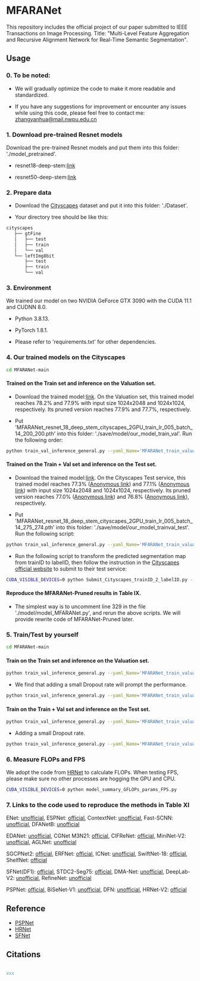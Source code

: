 # MFARANet
This repository includes the official project of our paper submitted to IEEE Transactions on Image Processing. Title: "Multi-Level Feature Aggregation and Recursive Alignment Network for Real-Time Semantic Segmentation".

## Usage

### 0. To be noted:

- We will gradually optimize the code to make it more readable and standardized.

- If you have any suggestions for improvement or encounter any issues while using this code, please feel free to contact me: zhangyanhua@mail.nwpu.edu.cn

### 1. Download pre-trained Resnet models  

Download the pre-trained Resnet models and put them into this folder: './model_pretrained'.

- resnet18-deep-stem:[link](https://drive.google.com/file/d/1q1VBV37acIte0GynoS054BWfwwdx1NiZ/view?usp=sharing)

- resnet50-deep-stem:[link](https://drive.google.com/file/d/1OktRGqZ15dIyB2YTySLfOVtprerHgbef/view?usp=sharing)

### 2. Prepare data 

- Download the [Cityscapes](https://www.cityscapes-dataset.com/) dataset and put it into this folder: './Dataset'.

- Your directory tree should be like this:

```bash
cityscapes
   ├── gtFine
   │   ├── test
   │   ├── train
   │   └── val
   └── leftImg8bit
       ├── test
       ├── train
       └── val
```

### 3. Environment 

We trained our model on two NVIDIA GeForce GTX 3090 with the CUDA 11.1 and CUDNN 8.0.

- Python 3.8.13.

- PyTorch 1.8.1. 

- Please refer to 'requirements.txt' for other dependencies.

### 4. Our trained models on the Cityscapes

````bash
cd MFARANet-main
````

#### Trained on the Train set and inference on the Valuation set.

- Download the trained model:[link](https://drive.google.com/file/d/1vGLHOW-_ref28PC0LXSyMuW-J6QJRPLB/view?usp=sharing). On the Valuation set, this trained model reaches 78.2% and 77.9% with input size 1024x2048 and 1024x1024, respectively. Its pruned version reaches 77.9% and 77.7%, respectively.

- Put 'MFARANet_resnet_18_deep_stem_cityscapes_2GPU_train_lr_005_batch_14_200_200.pth' into this folder: './save/model/our_model_train_val'. Run the following order:

````bash
python train_val_inference_general.py --yaml_Name='MFARANet_train_valuation_Basic_Config.yaml' --train_gpu 0 --NAME_model 'MFARANet_resnet_18_deep_stem' --Marker 'Branch_1_2_3_4_Paper_Val' --load_trained_model='./save/model/our_model_train_val/MFARANet_resnet_18_deep_stem_cityscapes_2GPU_train_lr_005_batch_14_200_200.pth'
````

#### Trained on the Train + Val set and inference on the Test set.

- Download the trained model:[link](https://drive.google.com/file/d/155ygZ50a6EwGqjm6qEnZ1shGQ9J3TKxn/view?usp=sharing). On the Cityscapes Test service, this trained model reaches 77.3% ([Anonymous link](https://www.cityscapes-dataset.com/anonymous-results/?id=1534b251deaea61a1fb6fe80442bbdc7a5ae5c6c63726b34df1e50b721021c0f)) and 77.1% ([Anonymous link](https://www.cityscapes-dataset.com/anonymous-results/?id=17e3872b3deed5cb98526669c295b00b13dd2823fcf084f7bf1b07e4666a2466)) with input size 1024x2048 and 1024x1024, respectively. Its pruned version reaches 77.0% ([Anonymous link](https://www.cityscapes-dataset.com/anonymous-results/?id=4724321f30a2aa67adcd0d654f442cbb3442b8e1480192d15f95e6ad756548c6)) and 76.8% ([Anonymous link](https://www.cityscapes-dataset.com/anonymous-results/?id=c053f8e91cbdfd89f478b594c460b4017c6f7cbc72c36cd2e09d236d6a128587)), respectively.

- Put 'MFARANet_resnet_18_deep_stem_cityscapes_2GPU_train_lr_005_batch_14_275_274.pth' into this folder: './save/model/our_model_trainval_test'. Run the following script:

````bash
python train_val_inference_general.py --yaml_Name='MFARANet_train_valuation_Basic_Config_Trainval_Test.yaml' --train_gpu 1 --NAME_model 'MFARANet_resnet_18_deep_stem' --Marker 'Branch_1_2_3_4_Paper_TrainVal_Test' --load_trained_model='./save/model/our_model_trainval_test/MFARANet_resnet_18_deep_stem_cityscapes_2GPU_train_lr_005_batch_14_275_274.pth'
````

- Run the following script to transform the predicted segmentation map from trainID to labelID, then follow the instruction in the [Cityscapes official website](https://www.cityscapes-dataset.com/) to submit to their test service:

````bash
CUDA_VISIBLE_DEVICES=0 python Submit_Cityscapes_trainID_2_labelID.py --path_Name='MFARANet_resnet_18_deep_stem_Branch_1_2_3_4_Paper_TrainVal_Test_cityscapes'
````

#### Reproduce the MFARANet-Pruned results in Table IX.

- The simplest way is to uncomment line 329 in the file './model/model_MFARANet.py', and rerun the above scripts. We will provide rewrite code of MFARANet-Pruned later.  

### 5. Train/Test by yourself

```bash
cd MFARANet-main
```

#### Train on the Train set and inference on the Valuation set.

````bash
python train_val_inference_general.py --yaml_Name='MFARANet_train_valuation_Basic_Config.yaml' --train_gpu 0 1 --NAME_model 'MFARANetScaleChoice_resnet_18_deep_stem' --Branch_Choose 1 2 3 4 --Marker 'Branch_1_2_3_4_Drop_0.05_Train_epochs_200' --epochs 200 --if_train_val
````

- We find that adding a small Dropout rate will prompt the performance.

````bash
python train_val_inference_general.py --yaml_Name='MFARANet_train_valuation_Basic_Config.yaml' --train_gpu 0 1 --NAME_model 'MFARANetScaleChoice_resnet_18_deep_stem' --Branch_Choose 1 2 3 4 --Dropout_Rate_CNN 0 0.05 0.05 0.05 0.05 --Marker 'Branch_1_2_3_4_Drop_0.05_Train_epochs_200' --epochs 200 --if_train_val
````

#### Train on the Train + Val set and inference on the Test set.

````bash
python train_val_inference_general.py --yaml_Name='MFARANet_train_valuation_Basic_Config_Trainval_Test.yaml' --train_gpu 0 1 --NAME_model 'MFARANetScaleChoice_resnet_18_deep_stem' --Branch_Choose 1 2 3 4 --Marker 'Branch_1_2_3_4_Drop_0.05_TrainVal_epochs_200' --epochs 200 --if_train_val
````

- Adding a small Dropout rate.

````bash
python train_val_inference_general.py --yaml_Name='MFARANet_train_valuation_Basic_Config_Trainval_Test.yaml' --train_gpu 0 1 --NAME_model 'MFARANetScaleChoice_resnet_18_deep_stem' --Branch_Choose 1 2 3 4 --Dropout_Rate_CNN 0 0.05 0.05 0.05 0.05 --Marker 'Branch_1_2_3_4_Drop_0.05_TrainVal_epochs_200' --epochs 200 --if_train_val
````

### 6. Measure FLOPs and FPS 

We adopt the code from [HRNet](https://github.com/HRNet/HRNet-Semantic-Segmentation/tree/HRNet-OCR?v=2) to calculate FLOPs. When testing FPS, please make sure no other processes are hogging the GPU and CPU.

```bash
CUDA_VISIBLE_DEVICES=0 python model_summary_GFLOPs_params_FPS.py 
```

### 7. Links to the code used to reproduce the methods in Table XI

ENet: [unofficial](https://github.com/davidtvs/PyTorch-ENet), ESPNet: [official](https://github.com/sacmehta/ESPNet), ContextNet: [unofficial](https://github.com/zh320/realtime-semantic-segmentation-pytorch), Fast-SCNN: [unofficial](https://github.com/Tramac/Fast-SCNN-pytorch), DFANetB: [unofficial](https://github.com/jandylin/DFANet_PyTorch) 

EDANet: [unofficial](https://github.com/wpf535236337/pytorch_EDANet), CGNet M3N21: [official](https://github.com/wutianyiRosun/CGNet), CIFReNet: [official](https://github.com/WxTu/CIFReNet), MiniNet-V2: [unofficial](https://github.com/zh320/realtime-semantic-segmentation-pytorch), AGLNet: [unofficial](https://github.com/zh320/realtime-semantic-segmentation-pytorch)

SGCPNet2: [official](https://github.com/zhouyuan888888/sgcpnet), ERFNet: [official](https://github.com/Eromera/erfnet_pytorch), ICNet: [unofficial](https://github.com/liminn/ICNet-pytorch/tree/master), SwiftNet-18: [official](https://github.com/orsic/swiftnet), ShelfNet: [official](https://github.com/juntang-zhuang/ShelfNet)

SFNet(DF1): [official](https://github.com/lxtGH/SFSegNets), STDC2-Seg75: [official](https://github.com/MichaelFan01/STDC-Seg), DMA-Net: [unofficial](https://github.com/haritsahm/pytorch-DMANet), DeepLab-V2: [unofficial](https://github.com/isht7/pytorch-deeplab-resnet), RefineNet: [unofficial](https://github.com/DrSleep/refinenet-pytorch)

PSPNet: [official](https://github.com/hszhao/semseg), BiSeNet-V1: [unofficial](https://github.com/CoinCheung/BiSeNet), DFN: [unofficial](https://github.com/lingtengqiu/Deeperlab-pytorch/blob/master/dfn.py), HRNet-V2: [official](https://github.com/HRNet/HRNet-Semantic-Segmentation/tree/HRNet-OCR?v=2)

## Reference
* [PSPNet](https://github.com/hszhao/semseg)
* [HRNet](https://github.com/HRNet/HRNet-Semantic-Segmentation/tree/HRNet-OCR?v=2)
* [SFNet](https://github.com/lxtGH/SFSegNets)

## Citations

```bibtex

xxx

```
